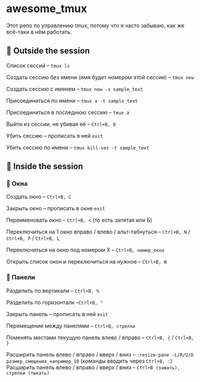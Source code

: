 # awesome_tmux

Этот репо по управлению tmux, потому что я часто забываю, как же всё-таки в нём работать.




## 🔶 Outside the session

Список сессий – `tmux ls`

Создать сессию без имени (имя будет номером этой сессии) – `tmux new`

Создать сессию с именем – `tmux new -s sample_text`

Присоединиться по имени – `tmux a -t sample_text`

Присоединиться в последнюю сессию – `tmux a`

Выйти из сессии, не убивая её – `Ctrl+B, D`

Убить сессию – прописать в ней `exit`

Убить сессию по имени – `tmux kill-ses -t sample_text`




## 🔶 Inside the session

### 🔸 Окна

Создать окно – `Ctrl+B, C`

Закрыть окно – прописать в окне `exit`

Переименовать окно – `Ctrl+B, <` (то есть запятая или Б)

Переключиться на 1 окно вправо / влево / альт-табнуться – `Ctrl+B, N` / `Ctrl+B, P` / `Ctrl+B, L`

Переключиться на окно под номером Х – `Ctrl+B, номер_окна`

Открыть список окон и переключиться на нужное – `Ctrl+B, W`

### 🔸 Панели

Разделить по вертикали – `Ctrl+B, %`

Разделить по горизонтали –`Ctrl+B, "`

Закрыть панель – прописать в ней `exit`

Перемещение между панелями – `Ctrl+B, стрелки`

Поменять местами текущую панель влево / вправо – `Ctrl+B, {` / `Ctrl+B, }`

Расширить панель влево / вправо / вверх / вниз – `:resize-pane -L/R/U/D размер_смещения_например_10` (команды вводить через `Ctrl+B, :`)
Расширить панель влево / вправо / вверх / вниз – `Ctrl+B (зажать), стрелки (тыкать)`
